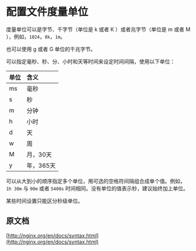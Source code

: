 # 配置文件度量单位

度量单位可以是字节、千字节（单位是 k 或者 K ）或者兆字节（单位是 m 或者 M ），例如，`1024`，`8k`，`1m`。

也可以使用 g 或者 G 单位的千兆字节。

可以指定毫秒、秒、分、小时和天等时间来设定时间间隔，使用以下单位：

单位 | 含义
:----|:----
ms | 毫秒
s | 秒
m | 分钟
h | 小时
d | 天
w | 周
M | 月，30天
y | 年，365天

可以从大到小的顺序指定多个单位，用可选的空格符间隔组合成单个值。例如，`1h 30m` 与 `90m` 或者 `5400s` 时间相同。没有单位的值表示秒，建议始终加上单位。

某些时间设置只能区分秒级单位。

## 原文档

[http://nginx.org/en/docs/syntax.html](http://nginx.org/en/docs/syntax.html)
